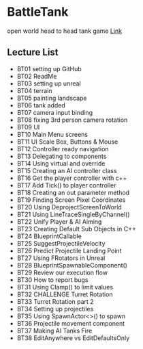 # BattleTank
open world head to head tank game [Link](https://github.com/Pelikoodaus/04_BattleTank)


## Lecture List

* BT01 setting up GitHub
* BT02 ReadMe
* BT03 setting up unreal
* BT04 terrain
* BT05 painting landscape
* BT06 tank added
* BT07 camera input binding
* BT08 fixing 3rd person camera rotation
* BT09 UI
* BT10 Main Menu screens
* BT11 UI Scale Box, Buttons & Mouse
* BT12 Controller ready navigation
* BT13 Delegating to components
* BT14 Using virtual and override
* BT15 Creating an AI controller class
* BT16 Get the player controller with c++
* BT17 Add Tick() to player controller
* BT18 Creating an out parameter method
* BT19 Finding Screen Pixel Coordinates
* BT20 Using DeprojectScreenToWorld
* BT21 Using LineTraceSingleByChannel()
* BT22 Unify Player & AI Aiming
* BT23 Creating Default Sub Objects in C++
* BT24 BlueprintCallable
* BT25 SuggestProjectileVelocity
* BT26 Predict Projectile Landing Point
* BT27 Using FRotators in Unreal
* BT28 BlueprintSpawnableComponent()
* BT29 Review our execution flow
* BT30 How to report bugs
* BT31 Using Clamp() to limit values
* BT32 CHALLENGE Turret Rotation
* BT33 Turret Rotation part 2
* BT34 Setting up projectiles
* BT35 Using SpawnActor<>() to spawn
* BT36 Projectile movement component
* BT37 Making AI Tanks Fire
* BT38 EditAnywhere vs EditDefaultsOnly